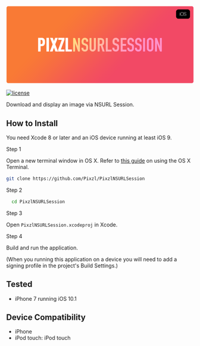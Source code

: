 ![PixzlNSURLSession](pixzlnsurlsession-logo.png)

[![license](https://img.shields.io/github/license/mashape/apistatus.svg?maxAge=2592000)](License)

Download and display an image via NSURL Session.

## How to Install

You need Xcode 8 or later and an iOS device running at least iOS 9.

Step 1

Open a new terminal window in OS X. Refer to [this guide](http://blog.teamtreehouse.com/introduction-to-the-mac-os-x-command-line) on using the OS X Terminal.

```bash
git clone https://github.com/Pixzl/PixzlNSURLSession
```

Step 2

```bash
  cd PixzlNSURLSession
```

Step 3

Open `PixzlNSURLSession.xcodeproj` in Xcode.


Step 4

Build and run the application.

(When you running this application on a device you will need to add a signing profile in the project's Build Settings.)


## Tested

- iPhone 7 running iOS 10.1

## Device Compatibility

- iPhone
- iPod touch: iPod touch
